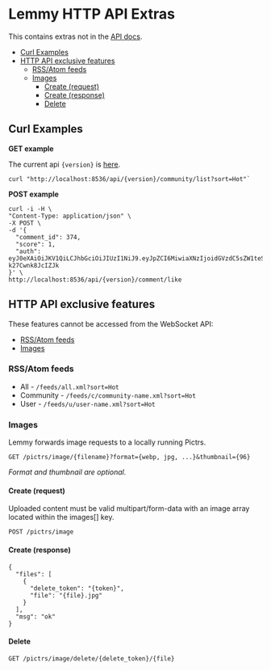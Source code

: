 # Lemmy HTTP API Extras

This contains extras not in the [API docs](/api).

<!-- toc -->

- [Curl Examples](#curl-examples)
- [HTTP API exclusive features](#http-api-exclusive-features)
  * [RSS/Atom feeds](#rssatom-feeds)
  * [Images](#images)
    + [Create (request)](#create-request)
    + [Create (response)](#create-response)
    + [Delete](#delete)

<!-- tocstop -->

## Curl Examples

**GET example**

The current api `{version}` is [here](https://github.com/LemmyNet/lemmy-js-client/blob/main/src/interfaces/others.ts#L1).

```
curl "http://localhost:8536/api/{version}/community/list?sort=Hot"`
```

**POST example**

```
curl -i -H \
"Content-Type: application/json" \
-X POST \
-d '{
  "comment_id": 374,
  "score": 1,
  "auth": eyJ0eXAiOiJKV1QiLCJhbGciOiJIUzI1NiJ9.eyJpZCI6MiwiaXNzIjoidGVzdC5sZW1teS5tbCJ9.P77RX_kpz1a_geY5eCp29sl_5mAm-k27Cwnk8JcIZJk
}' \
http://localhost:8536/api/{version}/comment/like
```

## HTTP API exclusive features

These features cannot be accessed from the WebSocket API:

- [RSS/Atom feeds](#rss-atom-feeds)
- [Images](#images)

### RSS/Atom feeds

- All - `/feeds/all.xml?sort=Hot`
- Community - `/feeds/c/community-name.xml?sort=Hot`
- User - `/feeds/u/user-name.xml?sort=Hot`

### Images

Lemmy forwards image requests to a locally running Pictrs.

`GET /pictrs/image/{filename}?format={webp, jpg, ...}&thumbnail={96}`

*Format and thumbnail are optional.*

#### Create (request)

Uploaded content must be valid multipart/form-data with an image array located within the images[] key.

`POST /pictrs/image` 

#### Create (response)

```
{
  "files": [
    {
      "delete_token": "{token}",
      "file": "{file}.jpg"
    }
  ],
  "msg": "ok"
}
```

#### Delete

`GET /pictrs/image/delete/{delete_token}/{file}`
